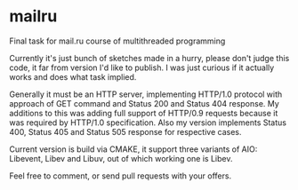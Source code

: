 # mailru
Final task for mail.ru course of multithreaded programming

Currently it's just bunch of sketches made in a hurry, please don't judge this code, it far from version I'd like to publish.
I was just curious if it actually works and does what task implied.

Generally it must be an HTTP server, implementing HTTP/1.0 protocol with approach of GET command and Status 200 and Status 404 response.
My additions to this was adding full support of HTTP/0.9 requests because it was required by HTTP/1.0 specification.
Also my version implements Status 400, Status 405 and Status 505 response for respective cases.

Current version is build via CMAKE, it support three variants of AIO: Libevent, Libev and Libuv, out of which working one is Libev.

Feel free to comment, or send pull requests with your offers.
